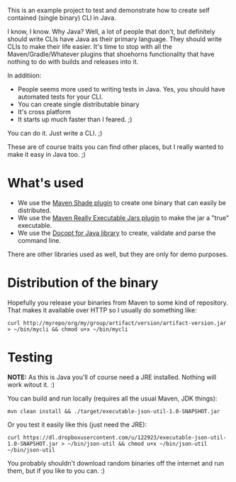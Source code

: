 This is an example project to test and demonstrate how to create self contained (single binary) CLI in Java. 

I know, I know. Why Java? Well, a lot of people that don't, but definitely should write CLIs have Java as their primary 
language. They should write CLIs to make their life easier. It's time to stop with all the Maven/Gradle/Whatever 
plugins that  shoehorns functionality that have nothing to do with builds and releases into it. 

In additiion:
- People seems more used to writing tests in Java. Yes, you should have automated tests for your CLI.
- You can create single distributable binary
- It's cross platform
- It starts up much faster than I feared. ;)

You can do it. Just write a CLI. ;)

These are of course traits you can find other places, but I really wanted to make it easy in Java too. ;)

# What's used

- We use the [Maven Shade plugin](https://github.com/brianm/really-executable-jars-maven-plugin) to create one binary that can easily be distributed.
- We use the [Maven Really Executable Jars plugin](https://github.com/brianm/really-executable-jars-maven-plugin) to make the jar a "true" executable.
- We use the [Docopt for Java library](https://github.com/docopt/docopt.java) to create, validate and parse the command line.

There are other libraries used as well, but they are only for demo purposes.

# Distribution of the binary

Hopefully you release your binaries from Maven to some kind of repository. That makes it available over HTTP so I
usually do something like:

    curl http://myrepo/org/my/group/artifact/version/artifact-version.jar > ~/bin/mycli && chmod u+x ~/bin/mycli
    
# Testing

**NOTE:** As this is Java you'll of course need a JRE installed. Nothing will work witout it. :)

You can build and run locally (requires all the usual Maven, JDK things):

    mvn clean install && ./target/executable-json-util-1.0-SNAPSHOT.jar
    
Or you test it easily like this (just need the JRE):

    curl https://dl.dropboxusercontent.com/u/122923/executable-json-util-1.0-SNAPSHOT.jar > ~/bin/json-util && chmod u+x ~/bin/json-util
    ~/bin/json-util
    
You probably shouldn't download random binaries off the internet and run them, but if you like to you can. :)